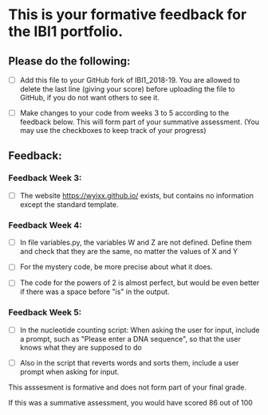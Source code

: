 # This is your formative feedback for the IBI1 portfolio.


## Please do the following:

- [ ] Add this file to your GitHub fork of IBI1_2018-19. You are allowed to delete the last line (giving your score) before uploading the file to GitHub, if you do not want others to see it. 
- [ ] Make changes to your code from weeks 3 to 5 according to the feedback below. This will form part of your summative assessment. (You may use the checkboxes to keep track of your progress) 


## Feedback:

### Feedback Week 3:


- [ ] The website  https://wyixx.github.io/ exists,  but contains no information except the standard template.


### Feedback Week 4:

- [ ] In file variables.py, the variables W and Z are not defined. Define them and check that they are the same, no matter the values of X and Y

- [ ] For the mystery code, be more precise about what it does.

- [ ]  The code for the powers of 2 is almost perfect, but would be even better if there was a space before "is" in the output.


### Feedback Week 5:

- [ ] In the nucleotide counting script: When asking the user for input, include a prompt, such as "Please enter a DNA sequence", so that the user knows what they are supposed to do 

- [ ] Also in the script that reverts words and sorts them, include a user prompt when asking for input.






This asssesment is formative and does not form part of your final grade. 

If this was a summative assessment, you would have scored 86 out of 100










